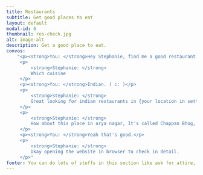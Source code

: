 ```yaml
---
title: Restaurants
subtitle: Get good places to eat
layout: default
modal-id: 6
thumbnail: res-check.jpg
alt: image-alt
description: Get a good place to eat.
convos:
    "<p><strong>You: </strong>Hey Stephanie, find me a good restaurant.</p>
     <p>
         <strong>Stephanie: </strong>
         Which cuisine
     </p>
     <p><strong>You: </strong>Indian. ( c: )</p>
     <p>
         <strong>Stephanie: </strong>
         Great looking for indian restaurants in {your location in settings file}
     </p>
     <p>
         <strong>Stephanie: </strong>
         How about this place in arya nagar, It's called Chappan Bhog, has a rating of 4.2?
     </p>
     <p><strong>You: </strong>Yeah that's good.</p>
     <p>
         <strong>Stephanie: </strong>
         Okay opening the website in browser to check in detail.
     </p>"
footer: You can do lots of stuffs in this section like ask for attire, alcohol and many more, check out documentation to know more about it.
---
```

